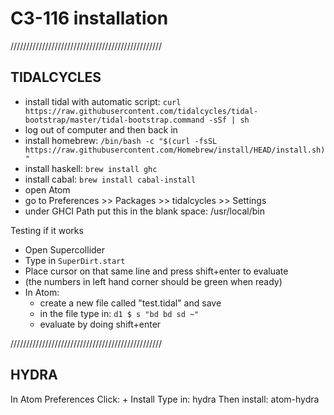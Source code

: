 # C3-116 installation

////////////////////////////////////////////////

## TIDALCYCLES

- install tidal with automatic script: `curl https://raw.githubusercontent.com/tidalcycles/tidal-bootstrap/master/tidal-bootstrap.command -sSf | sh`
- log out of computer and then back in
- install homebrew: `/bin/bash -c "$(curl -fsSL https://raw.githubusercontent.com/Homebrew/install/HEAD/install.sh)"`
- install haskell: `brew install ghc`
- install cabal: `brew install cabal-install`
- open Atom
- go to Preferences >> Packages >> tidalcycles >> Settings
- under GHCI Path put this in the blank space: /usr/local/bin

Testing if it works

- Open Supercollider
- Type in `SuperDirt.start`
- Place cursor on that same line and press shift+enter to evaluate
- (the numbers in left hand corner should be green when ready)
- In Atom:
  - create a new file called "test.tidal" and save
  - in the file type in: `d1 $ s "bd bd sd ~"`
  - evaluate by doing shift+enter

////////////////////////////////////////////////

## HYDRA

In Atom Preferences
Click: + Install
Type in: hydra
Then install: atom-hydra
